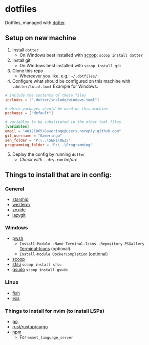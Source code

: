 # dotfiles
Dotfiles, managed with [dotter](https://github.com/SuperCuber/dotter).
## Setup on new machine
1. Install `dotter`
    - On Windows best installed with [scoop](https://scoop.sh): `scoop install dotter`
2. Install git
    - On Windows best installed with `scoop install git`
3. Clone this repo
    - Whereever you like. e.g.: `~/.dotfiles/`
4. Configure what should be configured on this machine with `.dotter/local.toml`
Example for Windows:
```toml
# include the contents of these files
includes = [".dotter/include/windows.toml"]

# which packages should be used on this machine
packages = ["default"]

# variables to be substituted in the other toml files
[variables]
email = "40121865+Gaweringo@users.noreply.github.com"
git_username = "Gaweringo"
sen_folder = 'P:\..\SEN1\UEZ\'
programming_folder = 'P:\..\Programming'
```
5. Deploy the config by running `dotter`
    - *Check with* `--dry-run` *before*

## Things to install that are in config:
### General
- [starship](https://starship.rs)
- [wezterm](https://wezfurlong.org/wezterm/index.html)
- [zoxide](https://github.com/ajeetdsouza/zoxide)
- [lazygit](https://github.com/jesseduffield/lazygit)

### Windows
- [pwsh](https://learn.microsoft.com/en-us/powershell/scripting/install/installing-powershell-on-windows)
    - `Install-Module -Name Terminal-Icons -Repository PSGallery` [Terminal-Icons](https://github.com/devblackops/Terminal-Icons) (optional)
    - `Install-Module DockerCompletion` (optional)
- [scoop](https://scoop.sh)
- [sfsu](https://github.com/jewlexx/sfsu) `scoop install sfsu`
- [gsudo](https://github.com/gerardog/gsudo) `scoop install gsudo`

### Linux
- [fish](https://fishshell.com/)
- [exa](https://the.exa.website/)


### Things to install for nvim (to install LSPs)
- [go](https://go.dev/)
- [rust/rustup/cargo](https://rustup.rs/)
- [npm](https://docs.npmjs.com/downloading-and-installing-node-js-and-npm)
    - For `emmet_language_server`
